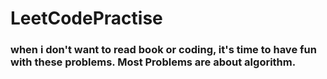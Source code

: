 # LeetCodePractise

### when i don't want to read book or coding, it's time to have fun with these problems. Most Problems are about algorithm.
